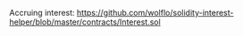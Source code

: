 Accruing interest:
https://github.com/wolflo/solidity-interest-helper/blob/master/contracts/Interest.sol


